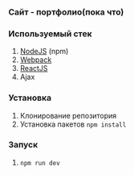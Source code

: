 ### Сайт - портфолио(пока что)

### Используемый стек
1. [NodeJS](https://github.com/nodejs) (npm)
1. [Webpack](https://github.com/webpack)
1. [ReactJS](https://github.com/reactjs)
1. Ajax

### Установка

1. Клонирование репозитория
1. Установка пакетов `npm install`

### Запуск

1. `npm run dev`
